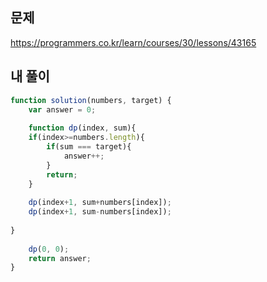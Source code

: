 ## 문제  
https://programmers.co.kr/learn/courses/30/lessons/43165  

## 내 풀이  
```javascript
function solution(numbers, target) {
    var answer = 0;
  
    function dp(index, sum){    
    if(index>=numbers.length){
        if(sum === target){
            answer++;
        }
        return;
    }
        
    dp(index+1, sum+numbers[index]);
    dp(index+1, sum-numbers[index]);
    
}
    
    dp(0, 0);
    return answer;
}



```
